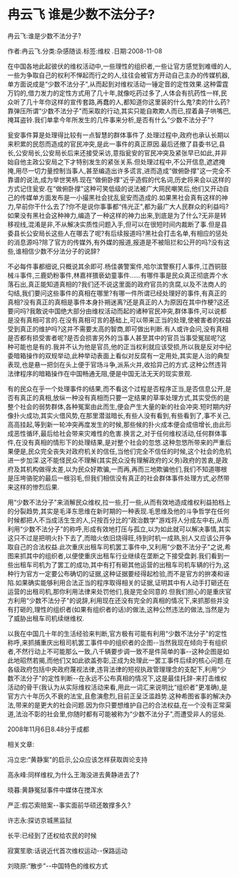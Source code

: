 # 冉云飞  谁是少数不法分子?    
    
冉云飞:谁是少数不法分子?    
作者:冉云飞.分类:杂感随谈.标签:维权 .日期:2008-11-08    
在中国各地此起彼伏的维权活动中,一些理性的组织者,一些让官方感觉到难缠的人,一些为争取自己的权利不惮起而行之的人,往往会被官方开动自己主办的传媒机器,单方面说成是“少数不法分子",从而起到对维权活动一锤定音的定性效果.这种雷霆万钧的,借力发力的定性方式用了几十年,就像吃药过多了,人体会有抗药性一样,民众听了几十年你这样的宣传套路,再蠢的人,都知道你这里装的什么鬼?卖的什么药?靠弹压所谓“少数不法分子"而采取的行动,其实只能自欺欺人而已,捏着鼻子哄嘴巴,掩耳盗铃.我们单拿今年所发生的几件事来分析,是否有什么“少数不法分子"?    
瓮安事件算是处理得比较有一点智慧的群体事件了.处理过程中,政府也承认长期以来积累的民怨而造成的官民冲突,是此一事件的真正原因.最后还撤了县委书记,县长,公安局长,公安局长后来还接受采访,意指瓮安的官民冲突及紧张早已如此,并非始自他主政公安局之下才特别发生的紧张关系.但处理过程中,不公开信息,遮遮掩掩,用尽一切力量控制当事人,甚至编造出许多谎言,进而造成“做俯卧撑"这一完全不靠谱的说法,成为举世笑柄.现在“做俯卧撑"近乎造假的代名词,历史将来会以这样的方式记住瓮安.在“做俯卧撑"这种可笑低级的说法被广大网民嘲笑后,他们又开动自己的传媒单方面发布是一小撮黑社会扰乱瓮安而造成的.如果黑社会真有这样的神力,早前你干什么去了?你不是说你事事都“伟光正",都为最广大人民群众的利益吗?如果没有黑社会这种神力,编造了一种这样的神力出来,到底是为了什么?无非是转移视线,混淆是非,不从解决实质性问题入手,但可以在很短时间内裁断了事.但是县委县长公安局长这些人在哪去了呢?有后续报道吗?黑社会打击名单,有相应的惩处的消息源吗?除了官方的传媒外,有外媒的报道,报道是不被阻拦和公开的吗?没有这些,谁相信少数不分法分子的说辞?    
不必每件事都细说,只概说其余即可.杨佳袭警案件,哈尔滨警察打人事件,江西铜鼓械斗事件,三鹿奶粉事件,林嘉祥猥亵幼童事件......有哪件事是民众真正彻底弄个水落石出,真正能知道真相的?我们还不说这里面的政府官员的贪腐,以及不法商人的勾结,我们要问这些事件的真相在哪里?有哪一件所谓已经处理好的事件,有真正的真相?没有真正的真相是事件本身扑朔迷离?还是真正的人为原因在其中作梗?这还要问吗?我敢说中国绝大部分由维权活动而起的诸种官民冲突,群体事件,可以说都是没有真相可言的.在没有真相可言的基础上,可以带来正当的处理,使被害者的权益受到真正的维护吗?这并不需要太高的智商,即可做出判断.有人或许会问,没有真相是否都有损受害者呢?是否会损害另外的当事人甚至其中的官员当事受冤屈呢?这种可能也是有的.我并不认为他是官员,他的正当权利就应该受损,所以我是反对中纪委暗箱操作的双规举动,此种举动表面上看似对反腐有一定用处,其实是人治的典型表现,也是悬一把剑在头上便于官场斗争,派系火并,收拾异己的方式.这种公然违背法律程序的暗箱操作在中国畅通无阻,便是中国无法无天的现实景观.    
有的民众在乎一个处理事件的结果,而不看这个过程是否程序正当,是否信息公开,是否有真正的真相,放纵一种没有真相而只要一定结果的草率处理方式,其实受伤的是整个社会的弱势群体,各种冤案由此而生,便会产生大量的新的社会冲突.短时期内好像扑火成功,其实火借风势,在那里潜滋暗长,有些人没有看到,有些看到了,事不关己,高高挂起,等到新一轮冲突再度发生的时候,那些候的扑火成本便会成倍增长,由此形成恶性循环,最后给社会带来灾难性的危害.换言之,对于任何维权活动,任何群体事件,在没有真相的情形下的处理结果,是对整个社会的忽悠.这种忽悠所带来的严重后果便是,民众完全丧失对政府机关的信任,当他们完全不信任的时候,这个社会的危机进一步加深.这不能怪民众不理解(其实民众没有理解政府的义务)政府的苦衷,是政府及其机构做得太差,以为民众好欺骗,一而再,再而三地欺骗他们,我们不知道哪根是压垮骆驼的最后一根羽毛,但我们相信没有真正的社会群体事件处理方式,必然带来这样的惨烈后果.    
用“少数不法分子"来消解民众维权,拉一些,打一些,从而有效地造成维权利益拍档上的分裂趋势,其实是毛泽东思维在新时期的一种表现.毛思维及他的斗争哲学在任何时候都把人不当成活生生的人,只按百分比的“政治数学"游戏将人分成左中右,从而利用“少数不法分子"的称呼,形成有效地打压与孤立,以为如此就可以解决事情,其实这只不过是把明火扑下去了,而暗火依旧烧得旺,待到时机一成熟,别人又应该公开争取自己的合法权益.此次重庆出租车司机罢工事件中,又利用“少数不法分子"之说,希图来抓其中的组织者,以便使重庆出租车行业继续在垄断之下接受盘剥.我们看到一些出租车司机为了罢工的成功,其中有打有砸其他运营的出租车司机车辆的行为,这种行为官方一定要公布确切的证据,这种证据要经得起检验,而不是官方的拚凑和诬陷.如果确实能够利用合法正当的程序取得相关的证据,证明其中有人动手打砸还在运营的出租司机,那你利用法律来处罚他们,我是完全同意的.但我们担心的是重庆官方利用“少数不法分子"的说辞,利用现在还没有完全的真相的情况下,来抓那些并没有打砸的,理性的组织者(如果有组织者的话)的做法,这种公然违法的做法,当然是为了威胁出租车司机续继维权.    
以我在中国几十年的生活经验来判断,官方极有可能有利用“少数不法分子"的定性称呼,来抓捕重庆出租司机罢工事件中的组织者的企图--当然我现在倾向于有组织者,不然行动上不可能那么一致,八千辆要步调一致不是件简单的事--这种企图是如此地昭然若揭,而他们又如此欲盖弥彰,正成为处理此一罢工事件后续的核心问题.在各级政府包括中央政府蔑视法律,违背法律的短视执政管理理念的支配下,利用“少数不法分子"的定性判断--在永远不公布真相的情况下,这是最佳托辞-来打击维权活动的骨干(我认为从实际维权活动来看,用此一词汇来说明比“组织者"更准确),是官方六十年历久不衰的法宝,且愈演愈烈,目前正呈泛滥趋势.这种希图省事的解决办法,带来的是更大的社会问题.因为你只要想维护自己的合法权益,在一个没有正常渠道,法治不彰的社会里,你随时都有可能被称为“少数不法分子",而遭受非人的惩处.    
2008年11月6日8.48分于成都    
    
相关文章:    
冯立忠:“黄静案"的启示,公众应该怎样获取舆论支持    
高永峰:同样维权,为什么王海没进去黄静进去了?    
晓暮:黄静冤狱事件中媒体在搅浑水    
严正:假芯索赔案--事实面前华硕还敢撑多久?    
许志永:探访京城黑监狱    
长平:已经到了还权给农民的时候    
寂寞笙歌:话说近代首次维权运动--保路运动    
刘晓原:“散步"--中国特色的维权方式